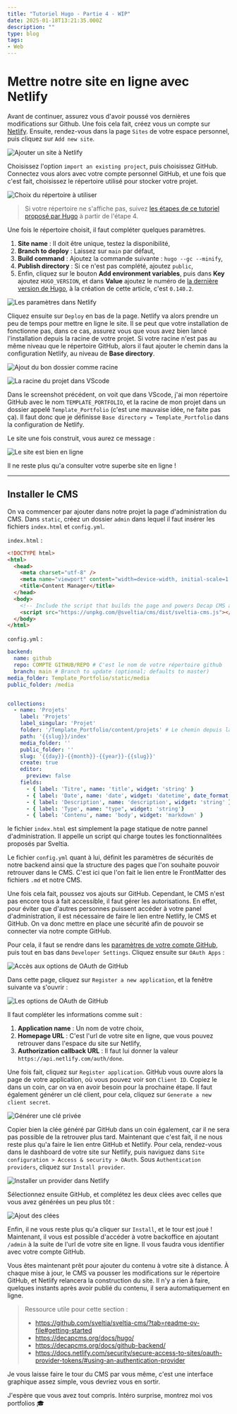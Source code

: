 ```yaml
---
title: "Tutoriel Hugo - Partie 4 - WIP"
date: 2025-01-18T13:21:35.000Z
description: ""
type: blog
tags:
- Web
---
```



# Mettre notre site en ligne avec Netlify


Avant de continuer, assurez vous d'avoir poussé vos dernières modifications sur Github. Une fois cela fait, créez vous un compte sur [Netlify](https://app.netlify.com/). Ensuite, rendez-vous dans la page `Sites` de votre espace personnel, puis cliquez sur `Add new site`. 


![Ajouter un site à Netlify](ajouter-site-netlify.png "Ajouter un site à Netlify")


Choisissez l'option `import an existing project`, puis choisissez GitHub. Connectez vous alors avec votre compte personnel GitHub, et une fois que c'est fait, choisissez le répertoire utilisé pour stocker votre projet.


![Choix du répertoire à utiliser](choix-du-repo.png "Choix du répertoire à utiliser")


> Si votre répertoire ne s'affiche pas, suivez [les étapes de ce tutoriel proposé par Hugo](https://gohugo.io/hosting-and-deployment/hosting-on-netlify/) à partir de l'étape 4.


Une fois le répertoire choisit, il faut compléter quelques paramètres. 


1. **Site name** : Il doit être unique, testez la disponibilité,
2. **Branch to deploy** : Laissez sur `main` par défaut,
3. **Build command** : Ajoutez la commande suivante : `hugo --gc --minify`,
4. **Publish directory** : Si ce n'est pas complété, ajoutez `public`,
5. Enfin, cliquez sur le bouton **Add environment variables**, puis dans **Key** ajoutez `HUGO_VERSION`, et dans **Value** ajoutez le numéro de [la dernière version de Hugo](https://github.com/gohugoio/hugo/releases/latest), à la création de cette article, c'est `0.140.2`.


![Les paramètres dans Netlify ](parametre-netlify.png "Les paramètres dans Netlify")


Cliquez ensuite sur `Deploy` en bas de la page. Netlify va alors prendre un peu de temps pour mettre en ligne le site. Il se peut que votre installation de fonctionne pas, dans ce cas, assurez vous que vous avez bien lancé l'installation depuis la racine de votre projet. Si votre racine n'est pas au même niveau que le répertoire GitHub, alors il faut ajouter le chemin dans la configuration Netlify, au niveau de **Base directory**. 


![Ajout du bon dossier comme racine](base-directory.png "Ajout du bon dossier comme racine")


![La racine du projet dans VScode](racine-vscode.png "La racine du projet dans VScode")


Dans le screenshot précédent, on voit que dans VScode, j'ai mon répertoire GitHub avec le nom `TEMPLATE_PORTFOLIO`, et la racine de mon projet dans un dossier appelé `Template_Portfolio` (c'est une mauvaise idée, ne faite pas ça). Il faut donc que je définisse `Base directory = Template_Portfolio` dans la configuration de Netlify.


Le site une fois construit, vous aurez ce message :


![Le site est bien en ligne](le-site-est-publie.png "Le site est bien en ligne")


Il ne reste plus qu'a consulter votre superbe site en ligne !

---

## Installer le CMS


On va commencer par ajouter dans notre projet la page d'administration du CMS. Dans `static`, créez un dossier `admin` dans lequel il faut insérer les fichiers `index.html` et `config.yml`. 


`index.html` : 


```html
<!DOCTYPE html>
<html>
  <head>
    <meta charset="utf-8" />
    <meta name="viewport" content="width=device-width, initial-scale=1.0" />
    <title>Content Manager</title>
  </head>
  <body>
    <!-- Include the script that builds the page and powers Decap CMS and sveltia CMS-->
    <script src="https://unpkg.com/@sveltia/cms/dist/sveltia-cms.js"></script>
  </body>
</html>
```


`config.yml` : 


```yml
backend:
  name: github
  repo: COMPTE GITHUB/REPO # C'est le nom de votre répertoire github
  branch: main # Branch to update (optional; defaults to master)
media_folder: Template_Portfolio/static/media
public_folder: /media


collections:
  - name: 'Projets'
    label: 'Projets'
    label_singular: 'Projet'
    folder: '/Template_Portfolio/content/projets' # Le chemin depuis la racine du site, à adapter selon votre projet
    path: '{{slug}}/index'
    media_folder: ''
    public_folder: ''
    slug: '{{day}}-{{month}}-{{year}}-{{slug}}'
    create: true
    editor:
      preview: false
    fields:
      - { label: 'Titre', name: 'title', widget: 'string' }
      - { label: 'Date', name: 'date', widget: 'datetime', date_format: "DD.MM.YYYY", time_format: "HH:mm"}
      - { label: 'Description', name: 'description', widget: 'string' }
      - { label: 'Type', name: "type", widget: 'string'}
      - { label: 'Contenu', name: 'body', widget: 'markdown' }
```


le fichier `index.html` est simplement la page statique de notre pannel d'administration. Il appelle un script qui charge toutes les fonctionnalitées proposés par Sveltia. 

Le fichier `config.yml` quant à lui, définit les paramètres de sécurités de notre backend ainsi que la structure des pages que l'on souhaite pouvoir retrouver dans le CMS. C'est ici que l'on fait le lien entre le FrontMatter des fichiers `.md` et notre CMS.

Une fois cela fait, poussez vos ajouts sur GitHub. Cependant, le CMS n'est pas encore tous à fait accessible, il faut gérer les autorisations. En effet, pour éviter que d'autres personnes puissent accéder à votre panel d'administration, il est nécessaire de faire le lien entre Netlify, le CMS et GitHub. On va donc mettre en place une sécurité afin de pouvoir se connecter via notre compte GitHub.


Pour cela, il faut se rendre dans les [paramètres de votre compte GitHub](https://github.com/settings/profile), puis tout en bas dans `Developer Settings`. Cliquez ensuite sur `OAuth Apps` : 


![Accès aux options de OAuth de GitHub](acces-oaut-setting.png "Accès aux options de OAuth de GitHub")


Dans cette page, cliquez sur `Register a new application`, et la fenêtre suivante va s'ouvrir : 


![Les options de OAuth de GitHub](oauth-github.png "Les options de OAuth de GitHub")


Il faut compléter les informations comme suit : 


1. **Application name** : Un nom de votre choix,
2. **Homepage URL** : C'est l'url de votre site en ligne, que vous pouvez retrouver dans l'espace du site sur Netlify,
3. **Authorization callback URL** : Il faut lui donner la valeur `https://api.netlify.com/auth/done`.


Une fois fait, cliquez sur `Register application`. GitHub vous ouvre alors la page de votre application, où vous pouvez voir son `Client ID`. Copiez le dans un coin, car on va en avoir besoin pour la prochaine étape. Il faut également générer un clé client, pour cela, cliquez sur `Generate a new client secret`.


![Générer une clé privée](generate-secret-id.png "Générer une clé privée")


Copier bien la clée généré par GitHub dans un coin également, car il ne sera pas possible de la retrouver plus tard. Maintenant que c'est fait, il ne nous reste plus qu'a faire le lien entre GitHub et Netlify. Pour cela, rendez-vous dans le dashboard de votre site sur Netlify, puis naviguez dans `Site configuration > Access & security > OAuth`. Sous `Authentication providers`, cliquez sur `Install provider`. 


![Installer un provider dans Netlify](install-provider-netliffy.png "Installer un provider dans Netlify")


Sélectionnez ensuite GitHub, et complétez les deux clées avec celles que vous avez générées un peu plus tôt :


![Ajout des clées](install-provider-netlify-secret.png "Ajout des clés")


Enfin, il ne vous reste plus qu'a cliquer sur `Install`, et le tour est joué ! Maintenant, il vous est possible d'accéder à votre backoffice en ajoutant `/admin` à la suite de l'url de votre site en ligne. Il vous faudra vous identifier avec votre compte GitHub. 


Vous êtes maintenant prêt pour ajouter du contenu à votre site à distance. À chaque mise à jour, le CMS va pousser les modifications sur le répertoire GitHub, et Netlify relancera la construction du site. Il n'y a rien à faire, quelques instants après avoir publié du contenu, il sera automatiquement en ligne. 


> Ressource utile pour cette section : 
> * <https://github.com/sveltia/sveltia-cms/?tab=readme-ov-file#getting-started>
> * <https://decapcms.org/docs/hugo/>
> * <https://decapcms.org/docs/github-backend/>
> * <https://docs.netlify.com/security/secure-access-to-sites/oauth-provider-tokens/#using-an-authentication-provider>


Je vous laisse faire le tour du CMS par vous même, c'est une interface graphique assez simple, vous devriez vous en sortir.

J'espère que vous avez tout compris. Intéro surprise, montrez moi vos portfolios :mortar_board: